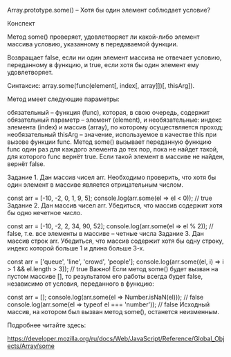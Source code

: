
Array.prototype.some() – Хотя бы один элемент соблюдает условие?

Конспект

Метод some() проверяет, удовлетворяет ли какой-либо элемент массива условию, указанному в передаваемой функции.

Возвращает false, если ни один элемент массива не отвечает условию, переданному в функцию, и true, если хотя бы один элемент ему удовлетворяет.

Синтаксис: array.some(func(element[, index[, array]])[, thisArg]).

Метод имеет следующие параметры:

обязательный – функция (func), которая, в свою очередь, содержит обязательный параметр – элемент (element), и необязательные: индекс элемента (index) и массив (array), по которому осуществляется проход; необязательный thisArg – значение, используемое в качестве this при вызове функции func. Метод some() вызывает переданную функцию func один раз для каждого элемента до тех пор, пока не найдет такой, для которого func вернёт true. Если такой элемент в массиве не найден, вернёт false.

Задание 1. Дан массив чисел arr. Необходимо проверить, что хотя бы один элемент в массиве является отрицательным числом.

const arr = [-10, -2, 0, 1, 9, 5]; console.log(arr.some(el => el < 0)); // true Задание 2. Дан массив чисел arr. Убедиться, что массив содержит хотя бы одно нечетное число.

const arr = [-10, -2, 2, 34, 90, 52]; console.log(arr.some(el => el % 2)); // false, т.е. все элементы в массиве – четные числа Задание 3. Дан массив строк arr. Убедиться, что массив содержит хотя бы одну строку, индекс которой больше 1 и длина больше 3-х.

const arr = ['queue', 'line', 'crowd', 'people']; console.log(arr.some((el, i) => i > 1 && el.length > 3)); // true Важно! Если метод some() будет вызван на пустом массиве [], то результатом его работы всегда будет false, независимо от условия, переданного в функцию:

const arr = []; console.log(arr.some(el => Number.isNaN(el))); // false console.log(arr.some(el => typeof el === 'number')); // false Исходный массив, на котором был вызван метод some(), останется неизменным.

Подробнее читайте здесь:

https://developer.mozilla.org/ru/docs/Web/JavaScript/Reference/Global_Objects/Array/some
